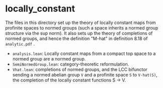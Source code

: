 # locally_constant

The files in this directory set up the theory of locally constant maps
from profinite spaces to normed groups (such a space inherits
a normed group structure via the sup norm). It also sets up the theory
of completions of normed groups, and hence the definition "M-hat"
in definition 8.18 of `analytic.pdf` .

- `analysis.lean`: Locally constant maps from a compact top space to a normed group are a normed
  group.
- `SemiNormedGroup.lean`: category-theoretic reformulation.
- `Vhat.lean`: completions of normed groups, and the LCC bifunctor sending a normed abelian
  group `V` and a profinite space `S` to `V-hat(S)`, the completion of the locally constant
  functions S -> V.
